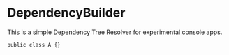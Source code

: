 # DependencyBuilder

This is a simple Dependency Tree Resolver for experimental console apps.

`
public class A {}
`
